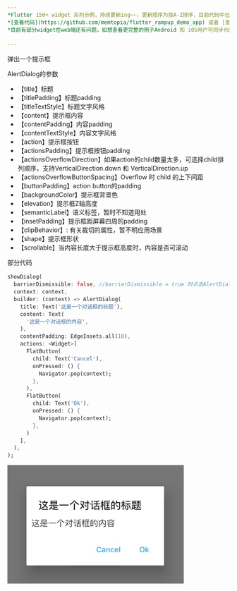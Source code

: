 ```yaml
---
*Flutter 150+ widget 系列示例，持续更新ing~~，更新顺序为按A-Z排序，目前代码中已包含150+个示例。*<br>
*[查看代码](https://github.com/memtopia/flutter_rampup_demo_app) 或者 [查看web完整示例](https://memtopia.github.io)*<br>
*目前有部分widget在web端还有问题，如想查看更完整的例子Android 和 iOS用户可同步代码后编译安装到手机上查看*

---
```


弹出一个提示框<br>

AlertDialog的参数
* 【title】标题
* 【titlePadding】标题padding
* 【titleTextStyle】标题文字风格
* 【content】提示框内容
* 【contentPadding】内容padding
* 【contentTextStyle】内容文字风格
* 【action】提示框按钮
* 【actionsPadding】提示框按钮padding
* 【actionsOverflowDirection】如果action的child数量太多，可选择child排列顺序，支持VerticalDirection.down 和 VerticalDirection.up
* 【actionsOverflowButtonSpacing】Overflow 时 child 的上下间距
* 【buttonPadding】action button的padding
* 【backgroundColor】提示框背景色
* 【elevation】提示框Z轴高度
* 【semanticLabel】语义标签，暂时不知道用处
* 【insetPadding】提示框距屏幕四周的padding
* 【clipBehavior】: 有关裁切的属性，暂不明应用场景
* 【shape】提示框形状
* 【scrollable】当内容长度大于提示框高度时，内容是否可滚动

部分代码
```dart
showDialog(
  barrierDismissible: false, //barrierDismissible = true 时点击AlertDialog外部，会使AlertDialog消失，false 则不会
  context: context,
  builder: (context) => AlertDialog(
    title: Text('这是一个对话框的标题'),
    content: Text(
      '这是一个对话框的内容',
    ),
    contentPadding: EdgeInsets.all(10),
    actions: <Widget>[
      FlatButton(
        child: Text('Cancel'),
        onPressed: () {
          Navigator.pop(context);
        },
      ),
      FlatButton(
        child: Text('Ok'),
        onPressed: () {
          Navigator.pop(context);
        },
      )
    ],
  ),
);
```
![AlertDialog](https://github.com/memtopia/flutter_rampup/raw/master/images/AlertDialog.jpg)

